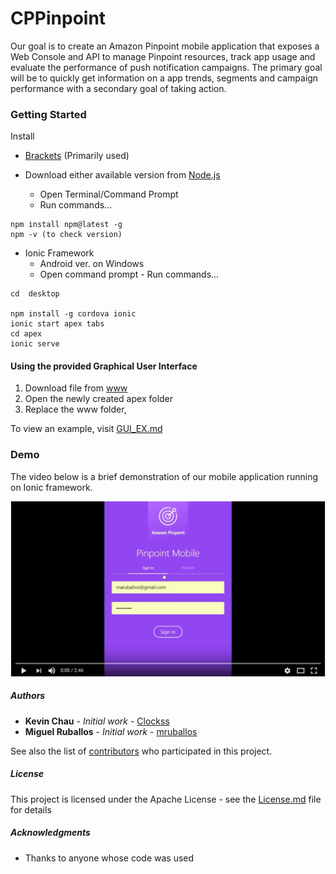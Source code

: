 # CPPinpoint

Our goal is to create an Amazon Pinpoint mobile application that exposes a Web Console and API to manage Pinpoint resources, track app usage and evaluate the performance of push notification campaigns. The primary goal will be to quickly get information on a app trends, segments and campaign performance with a secondary goal of taking action.

### Getting Started
Install 
* [Brackets](http://brackets.io/) (Primarily used) 

* Download either available version from [Node.js](https://nodejs.org/en/)
    - Open Terminal/Command Prompt 
     - Run commands...
```
npm install npm@latest -g
npm -v (to check version)
```

* Ionic Framework
    - Android ver. on Windows
     - Open command prompt
      - Run commands...
```
cd  desktop

npm install -g cordova ionic
ionic start apex tabs
cd apex
ionic serve
```

#### Using the provided Graphical User Interface
  1. Download file from [www](https://github.com/mruballos/CPPinpoint/tree/master/www) 
  2. Open the newly created apex folder
  3. Replace the www folder, 
  
  To view an example, visit [GUI_EX.md](https://github.com/mruballos/CPPinpoint/blob/master/GUI_EX.md)

### Demo 

The video below is a brief demonstration of our mobile application running on Ionic framework. 

[![ScreenShot](https://github.com/mruballos/CPPinpoint/blob/master/Screenshots/demo_screen.JPG)](https://www.youtube.com/watch?v=LhDFWAgg-DA)

##### Authors

* **Kevin Chau** - *Initial work* - [Clockss](https://github.com/Clockss)
* **Miguel Ruballos** - *Initial work* - [mruballos](https://github.com/mruballos)

See also the list of [contributors](https://github.com/mruballos/CPPinpoint/graphs/contributors) who participated in this project.

##### License

This project is licensed under the Apache License - see the [License.md](License.md) file for details

##### Acknowledgments

* Thanks to anyone whose code was used


